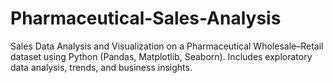 # Pharmaceutical-Sales-Analysis
Sales Data Analysis and Visualization on a Pharmaceutical Wholesale–Retail dataset using Python (Pandas, Matplotlib, Seaborn). Includes exploratory data analysis, trends, and business insights.
